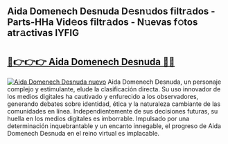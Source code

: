 ## Aida Domenech Desnuda D𝚎sn𝚞dos filtr𝚊dos - Parts-HHa Vid𝚎os filtr𝚊dos - N𝚞evas f𝚘tos atr𝚊ctivas IYFIG

# <h2><a href="http://mb5im1.tromn.icu/?c=Aida+Domenech+Desnuda">🔗👉👉👉 Aida Domenech Desnuda 🔗🔗</a></h2>

[![Aida Domenech Desnuda nuevo](https://i.imgur.com/pEAQMta.gif)](http://mb5im1.tromn.icu/?c=Aida+Domenech+Desnuda)
Aida Domenech Desnuda, un personaje complejo y estimulante, elude la clasificación directa. Su uso innovador de los medios digitales ha cautivado y enfurecido a los observadores, generando debates sobre identidad, ética y la naturaleza cambiante de las comunidades en línea. Independientemente de sus decisiones futuras, su huella en los medios digitales es imborrable. Impulsado por una determinación inquebrantable y un encanto innegable, el progreso de Aida Domenech Desnuda en el reino virtual es implacable.
